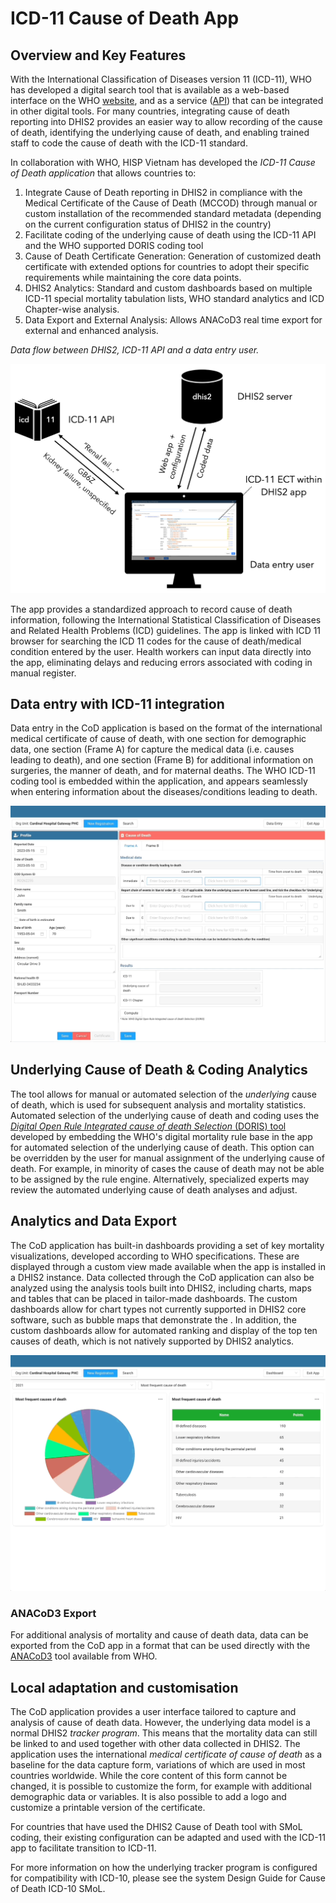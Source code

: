 # ICD-11 Cause of Death App

## Overview and Key Features

With the International Classification of Diseases version 11 (ICD-11), WHO has developed a digital search tool that is available as a web-based interface on the WHO [website](https://icd.who.int/ct11), and as a service ([API](https://icd.who.int/icdapi)) that can be integrated in other digital tools. For many countries, integrating cause of death reporting into DHIS2 provides an easier way to allow recording of the cause of death, identifying the underlying cause of death, and enabling trained staff to code the cause of death with the ICD-11 standard. 

In collaboration with WHO, HISP Vietnam has developed the *ICD-11 Cause of Death application* that allows countries to:

1. Integrate Cause of Death reporting in DHIS2 in compliance with the Medical Certificate of the Cause of Death (MCCOD) through manual or custom installation of the recommended standard metadata (depending on the current configuration status of DHIS2 in the country)
2. Facilitate coding of the underlying cause of death using the ICD-11 API and the WHO supported DORIS coding tool
3. Cause of Death Certificate Generation: Generation of customized death certificate with extended options for countries to adopt their specific requirements while maintaining the core data points.
4. DHIS2 Analytics: Standard and custom dashboards based on multiple ICD-11 special mortality tabulation lists, WHO standard analytics and ICD Chapter-wise analysis.
5. Data Export and External Analysis: Allows ANACoD3 real time export for external and enhanced analysis.

 *Data flow between DHIS2, ICD-11 API and a data entry user.*

![ICD-11 COD App data flow](resources/images/image1.png)

The app provides a standardized approach to record cause of death information, following the International Statistical Classification of Diseases and Related Health Problems (ICD) guidelines. The app is linked with ICD 11 browser for searching the ICD 11 codes for the cause of death/medical condition entered by the user. Health workers can input data directly into the app, eliminating delays and reducing errors associated with coding in manual register.

## Data entry with ICD-11 integration

Data entry in the CoD application is based on the format of the international medical certificate of cause of death, with one section for demographic data, one section (Frame A) for capture the medical data (i.e. causes leading to death), and one section (Frame B) for additional information on surgeries, the manner of death, and for maternal deaths. The WHO ICD-11 coding tool is embedded within the application, and appears seamlessly when entering information about the diseases/conditions leading to death.

![ICD-11 COD App data flow](resources/images/image2.gif)

## Underlying Cause of Death & Coding Analytics

The tool allows for manual or automated selection of the *underlying* cause of death, which is used for subsequent analysis and mortality statistics. Automated selection of the underlying cause of death and coding uses the [*Digital Open Rule Integrated cause of death Selection* (DORIS) tool ](https://icd.who.int/doris/tool)developed by embedding the WHO's digital mortality rule base in the app for automated selection of the underlying cause of death. This option can be overridden by the user for manual assignment of the underlying cause of death. For example, in minority of cases the cause of death may not be able to be assigned by the rule engine. Alternatively, specialized experts may review the automated underlying cause of death analyses and adjust. 

## Analytics and Data Export

The CoD application has built-in dashboards providing a set of key mortality visualizations, developed according to WHO specifications. These are displayed through a custom view made available when the app is installed in a DHIS2 instance. Data collected through the CoD application can also be analyzed using the analysis tools built into DHIS2, including charts, maps and tables that can be placed in tailor-made dashboards. The custom dashboards allow for chart types not currently supported in DHIS2 core software, such as bubble maps that demonstrate the . In addition, the custom dashboards allow for automated ranking and display of the top ten causes of death, which is not natively supported by DHIS2 analytics. 

![ICD-11 COD App data flow](resources/images/image3.gif)

### ANACoD3 Export

For additional analysis of mortality and cause of death data, data can be exported from the CoD app in a format that can be used directly with the [ANACoD3](https://www.who.int/standards/classifications/classification-of-diseases/services/analysing-mortality-levels-and-causes-of-death) tool available from WHO.

## Local adaptation and customisation

The CoD application provides a user interface tailored to capture and analysis of cause of death data. However, the underlying data model is a normal DHIS2 *tracker program*. This means that the mortality data can still be linked to and used together with other data collected in DHIS2. The application uses the international *medical certificate of cause of death* as a baseline for the data capture form, variations of which are used in most countries worldwide. While the core content of this form cannot be changed, it is possible to customize the form, for example with additional demographic data or variables. It is also possible to add a logo and customize a printable version of the certificate.

For countries that have used the DHIS2 Cause of Death tool with SMoL coding, their existing configuration can be adapted and used with the ICD-11 app to facilitate transition to ICD-11. 

For more information on how the underlying tracker program is configured for compatibility with ICD-10, please see the system Design Guide for Cause of Death ICD-10 SMoL. 









